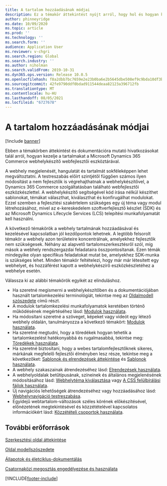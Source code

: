 ```yaml
---
title: A tartalom hozzáadásának módjai
description: Ez a témakör áttekintést nyújt arról, hogy hol és hogyan kell elkezdeni a tartalom kezelését a Microsoft Dynamics 365 Commerce webhelykészítő webfejlesztési eszköztárával.
author: phinneyridge
ms.date: 10/09/2020
ms.topic: article
ms.prod: ''
ms.technology: ''
ms.search.form: ''
audience: Application User
ms.reviewer: v-chgri
ms.search.region: Global
ms.search.industry: ''
ms.author: niholman
ms.search.validFrom: 2019-10-31
ms.dyn365.ops.version: Release 10.0.5
ms.openlocfilehash: f8a2dbb7bc7659e2e23b0ba6e2b5645dbe508ef9c9bda10df3bad8d04a6cfb32
ms.sourcegitcommit: 42fe9790ddf0bdad911544deaa82123a396712fb
ms.translationtype: MT
ms.contentlocale: hu-HU
ms.lasthandoff: 08/05/2021
ms.locfileid: "6727678"
---
```

# <a name="ways-to-add-content"></a>A tartalom hozzáadásának módjai

[!include [banner](includes/banner.md)]

Ebben a témakörben áttekintést és dokumentációra mutató hivatkozásokat talál arról, hogyan kezelje a tartalmakat a Microsoft Dynamics 365 Commerce webhelykészítő webfejlesztői eszköztárával.

A webhely megjelenését, hangulatát és tartalmát sokféleképpen lehet megváltoztatni. A testreszabás előírt szintjétől függően számos ilyen módosítást a nem fejlesztők is végrehajthatnak a webhelykészítővel, a Dynamics 365 Commerce szolgáltatásban található webfejlesztői eszközkészlettel. A webhelykészítő segítségével kód írása nélkül készíthet sablonokat, témákat választhat, kiválaszthat és konfirugálhat modulokat. Ezzel szemben a fejlesztési szakértelem szükséges egy új téma vagy modul létrehozásához, mivel az e-kereskedelem szoftverfejlesztő készlet (SDK) és az Microsoft Dynamics Lifecycle Services (LCS) telepítési munkafolyamatát kell használni.

A következő témakörök a webhely tartalmának hozzáadásával és kezelésével kapcsolatban jól kezdőpontok lehetnek. A legtöbb felsorolt témakör a webhely azon területeire koncentrálnak, amelyekhez fejlesztők nem szükségesek. Néhány az alapvető tartalomszerkesztésről szól, míg mások a webhely rendszergazdai feladataira összpontosítanak. Ezen témák mindegyike olyan specifikus feladatokat mutat be, amelyekhez SDK-munka is szükséges lehet. Minden témakör feltételezi, hogy már már létesített egy webhelyet, és hozzáférést kapott a webhelykészírő eszközkészletéhez a webhelye esetén.

Válassza ki az alábbi témakörök egyikét az elinduláshoz.

- Ha szeretné megismerni a webhelykészítőben és a dokumentációjában használt tartalomkezelési terminológiát, tekintse meg az [Oldalmodell szószedete](page-elements-overview.md) című részt.
- A modulok tartalomkezelési munkafolyamatok keretében történő működésének megértéséhez lásd: [Modulok használata](work-with-modules.md).
- Ha módosítani szeretné a szöveget, képeket vagy videót egy létező webhely oldalán, tanulmányozza a következő témakört: [Modulok használata](work-with-modules.md).
- Ha szeretné megtudni, hogy a töredékek hogyan tehetik a tartalomkezelést hatékonyabbá és rugalmasabbá, tekintse meg: [Töredékek használata](work-with-fragments.md).
- Ha szeretné biztosítani, hogy a webes tartalomfejlesztőknek sikeres, márkának megfelelő fejlesztői élményben lesz része, tekintse meg a következőket: [Sablonok és elrendezések áttekintése](templates-layouts-overview.md) és [Sablonok használata](work-with-templates.md).
- A webhely szakaszainak átrendezéséhez lásd: [Elrendezések használata](work-with-layouts.md).
- A webhelyoldalak betűtípusának, színeinek és általános megjelenésének módosításához lásd: [Webhelytéma kiválasztása](select-site-theme.md) vagy [A CSS felülbírálási fájlok használata](css-override-files.md).
- Új navigációs lehetőségek átrendezéséhez vagy hozzáadásához lásd: [Webhelynavigáció testreszabása](customize-site-navigation.md).
- Egyidejű webtartalom-változások széles körének előkészítésével, előnézetének megtekintésével és közzétételével kapcsolatos információkért lásd: [Közzétételi csoportok használata](publish-groups.md).

## <a name="additional-resources"></a>További erőforrások

[Szerkesztési oldal áttekintése](authoring-home-overview.md)

[Oldal modellszószedete](page-elements-overview.md)

[Állapotok és életciklus-dokumentálás](document-states-overview.md)

[Csatornaközi megosztás engedélyezése és használata](cross-channel-sharing.md)


[!INCLUDE[footer-include](../includes/footer-banner.md)]
